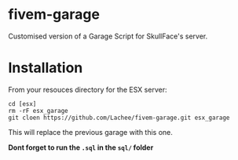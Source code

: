 # fivem-garage
Customised version of a Garage Script for SkullFace's server.

# Installation

From your resouces directory for the ESX server:
```
cd [esx]
rm -rF esx_garage
git cloen https://github.com/Lachee/fivem-garage.git esx_garage
```

This will replace the previous garage with this one.

**Dont forget to run the `.sql` in the `sql/` folder**
